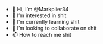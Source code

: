 - 👋 Hi, I’m @Markplier34
- 👀 I’m interested in shit
- 🌱 I’m currently learning shit
- 💞️ I’m looking to collaborate on shit
- 📫 How to reach me shit

<!---
Markplier34/Markplier34 is a ✨ special ✨ repository because its `README.md` (this file) appears on your GitHub profile.
You can click the Preview link to take a look at your changes.
--->
